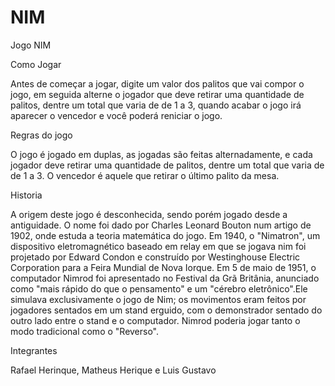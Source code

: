 # NIM
Jogo NIM

Como Jogar

Antes de começar a jogar, digite um valor dos palitos que vai compor o jogo, em seguida alterne o jogador que deve retirar uma quantidade de palitos, dentre um total que varia de de 1 a 3, quando acabar o jogo irá aparecer o vencedor e você poderá reniciar o jogo.

Regras do jogo

O jogo é jogado em duplas, as jogadas são feitas alternadamente, e cada jogador deve retirar uma quantidade de palitos, dentre um total que varia de de 1 a 3. O vencedor é aquele que retirar o último palito da mesa.

Historia

A origem deste jogo é desconhecida, sendo porém jogado desde a antiguidade. O nome foi dado por Charles Leonard Bouton num artigo de 1902, onde estuda a teoria matemática do jogo. Em 1940, o "Nimatron", um dispositivo eletromagnético baseado em relay em que se jogava nim foi projetado por Edward Condon e construído por Westinghouse Electric Corporation para a Feira Mundial de Nova Iorque. Em 5 de maio de 1951, o computador Nimrod foi apresentado no Festival da Grã Britânia, anunciado como "mais rápido do que o pensamento" e um "cérebro eletrônico".Ele simulava exclusivamente o jogo de Nim; os movimentos eram feitos por jogadores sentados em um stand erguido, com o demonstrador sentado do outro lado entre o stand e o computador. Nimrod poderia jogar tanto o modo tradicional como o "Reverso".

Integrantes

Rafael Herinque, Matheus Herique e Luis Gustavo